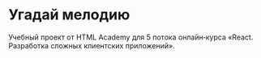 # Угадай мелодию

Учебный проект от HTML Academy для 5 потока онлайн‑курса «React. Разработка сложных клиентских приложений».

